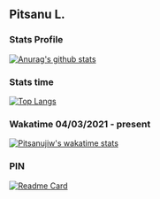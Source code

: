 ## Pitsanu L.

### Stats Profile
[![Anurag's github stats](https://github-readme-stats.vercel.app/api?username=pitsanujiw&show_icons=true&theme=react)](https://github.com/anuraghazra/github-readme-stats)

### Stats time
[![Top Langs](https://github-readme-stats.vercel.app/api/top-langs/?username=pitsanujiw)](https://github.com/anuraghazra/github-readme-stats)

### Wakatime 04/03/2021 - present
[![Pitsanujiw's wakatime stats](https://github-readme-stats.vercel.app/api/wakatime?username=pitsanujiw)](https://github.com/anuraghazra/github-readme-stats)

### PIN
[![Readme Card](https://github-readme-stats.vercel.app/api/pin/?username=pitsanujiw&repo=pitsanujiw.me)](https://github.com/anuraghazra/github-readme-stats)
